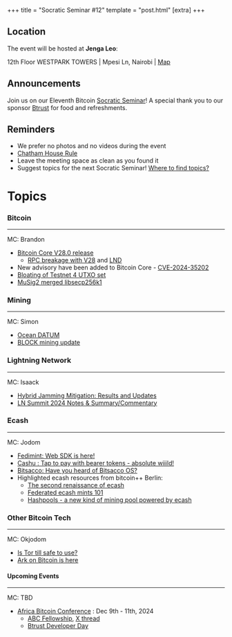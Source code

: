 +++
title = "Socratic Seminar #12"
template = "post.html"
[extra]
+++

## Location

The event will be hosted at **Jenga Leo**:

12th Floor WESTPARK TOWERS | Mpesi Ln, Nairobi | [Map](https://maps.app.goo.gl/jA86RuyuBKcE4eA47)

## Announcements

Join us on our Eleventh Bitcoin [Socratic Seminar](/about)! A special thank you to our
sponsor [Btrust](http://btrust.tech/) for food and refreshments.

## Reminders

- We prefer no photos and no videos during the event
- [Chatham House Rule](https://www.chathamhouse.org/about-us/chatham-house-rule)
- Leave the meeting space as clean as you found it
- Suggest topics for the next Socratic Seminar! [Where to find topics?](/about/find-topics)

# Topics

### Bitcoin

---

MC: Brandon

- [Bitcoin Core V28.0 release](https://bitcoincore.org/en/releases/28.0/)
  - [RPC breakage with V28](https://github.com/bitcoin/bitcoin/issues/31039) and [LND](https://x.com/roasbeef/status/1842956355516223824)
- New advisory have been added to Bitcoin Core - [CVE-2024-35202](https://bitcoincore.org/en/2024/10/08/disclose-blocktxn-crash/)
- [Bloating of Testnet 4 UTXO set](https://x.com/murchandamus/status/1848408001373180193)
- [MuSig2 merged libsecp256k1](https://github.com/bitcoin-core/secp256k1/blob/master/examples/musig.c)

### Mining

---

MC: Simon

- [Ocean DATUM](https://ocean.xyz/docs/datum)
- [BLOCK mining update](https://www.mining.build/blog/mdk-beta-update/)

### Lightning Network

---

MC: Isaack

- [Hybrid Jamming Mitigation: Results and Updates](https://delvingbitcoin.org/t/hybrid-jamming-mitigation-results-and-updates/1147)
- [LN Summit 2024 Notes & Summary/Commentary](https://delvingbitcoin.org/t/ln-summit-2024-notes-summary-commentary/1198)

### Ecash

---

MC: Jodom

- [Fedimint: Web SDK is here!](https://web.fedimint.org)
- [Cashu   : Tap to pay with bearer tokens - absolute wiiild!](https://x.com/callebtc/status/1848256284727841179)
- [Bitsacco: Have you heard of Bitsacco OS?](https://github.com/bitsacco/os)
- Highlighted ecash resources from bitcoin++ Berlin:
  - [The second renaissance of ecash](https://www.youtube.com/live/lovyq77OeVM?si=YMzpBUrHEC40gfoE)
  - [Federated ecash mints 101](https://www.youtube.com/live/Bp-HTGqboBU?si=FDEPbqhAzzHwblpJ)
  - [Hashpools - a new kind of mining pool powered by ecash](https://www.youtube.com/live/uCyRffPdsaU?si=uQMOkTNpxeyVQ39J)

### Other Bitcoin Tech

---

MC: Okjodom

- [Is Tor till safe to use?](https://blog.torproject.org/tor-is-still-safe/) 
- [Ark on Bitcoin is here](https://blog.second.tech/ark-on-bitcoin-is-here/)

#### Upcoming Events

---

MC: TBD

- [Africa Bitcoin Conference](https://afrobitcoin.org) : Dec 9th - 11th, 2024
  - [ABC Fellowship](https://afrobitcoin.org/afro-bitcoin-fellowship/), [X thread](https://x.com/AfroBitcoinOrg/status/1816223783574741450)
  - [Btrust Developer Day](https://x.com/btrustteam/status/1837177909389197547)
